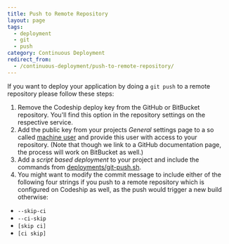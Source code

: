 ```yaml
---
title: Push to Remote Repository
layout: page
tags:
  - deployment
  - git
  - push
category: Continuous Deployment
redirect_from:
  - /continuous-deployment/push-to-remote-repository/
---
```


If you want to deploy your application by doing a `git push` to a remote repository please follow these steps:

1. Remove the Codeship deploy key from the GitHub or BitBucket repository. You'll find this option in the repository settings on the respective service.
2. Add the public key from your projects _General_ settings page to a so called [machine user](https://developer.github.com/guides/managing-deploy-keys/#machine-users) and provide this user with access to your repository. (Note that though we link to a GitHub documentation page, the process will work on BitBucket as well.)
3. Add a _script based deployment_ to your project and include the commands from [deployments/git-push.sh](https://github.com/codeship/scripts/blob/master/deployments/git_push.sh).
4. You might want to modify the commit message to include either of the following four strings if you push to a remote repository which is configured on Codeship as well, as the push would trigger a new build otherwise:

* `--skip-ci`
* `--ci-skip`
* `[skip ci]`
* `[ci skip]`
